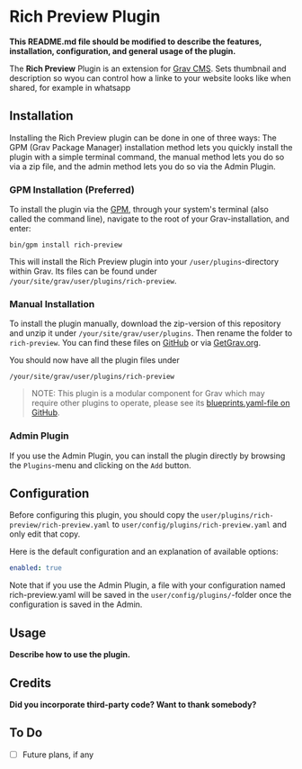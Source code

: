 # Rich Preview Plugin

**This README.md file should be modified to describe the features, installation, configuration, and general usage of the plugin.**

The **Rich Preview** Plugin is an extension for [Grav CMS](http://github.com/getgrav/grav). Sets thumbnail and description so wyou can control how a linke to your website looks like when shared, for example in whatsapp

## Installation

Installing the Rich Preview plugin can be done in one of three ways: The GPM (Grav Package Manager) installation method lets you quickly install the plugin with a simple terminal command, the manual method lets you do so via a zip file, and the admin method lets you do so via the Admin Plugin.

### GPM Installation (Preferred)

To install the plugin via the [GPM](http://learn.getgrav.org/advanced/grav-gpm), through your system's terminal (also called the command line), navigate to the root of your Grav-installation, and enter:

    bin/gpm install rich-preview

This will install the Rich Preview plugin into your `/user/plugins`-directory within Grav. Its files can be found under `/your/site/grav/user/plugins/rich-preview`.

### Manual Installation

To install the plugin manually, download the zip-version of this repository and unzip it under `/your/site/grav/user/plugins`. Then rename the folder to `rich-preview`. You can find these files on [GitHub](https://github.com/francodacosta/grav-plugin-rich-preview) or via [GetGrav.org](http://getgrav.org/downloads/plugins#extras).

You should now have all the plugin files under

    /your/site/grav/user/plugins/rich-preview
	
> NOTE: This plugin is a modular component for Grav which may require other plugins to operate, please see its [blueprints.yaml-file on GitHub](https://github.com/francodacosta/grav-plugin-rich-preview/blob/master/blueprints.yaml).

### Admin Plugin

If you use the Admin Plugin, you can install the plugin directly by browsing the `Plugins`-menu and clicking on the `Add` button.

## Configuration

Before configuring this plugin, you should copy the `user/plugins/rich-preview/rich-preview.yaml` to `user/config/plugins/rich-preview.yaml` and only edit that copy.

Here is the default configuration and an explanation of available options:

```yaml
enabled: true
```

Note that if you use the Admin Plugin, a file with your configuration named rich-preview.yaml will be saved in the `user/config/plugins/`-folder once the configuration is saved in the Admin.

## Usage

**Describe how to use the plugin.**

## Credits

**Did you incorporate third-party code? Want to thank somebody?**

## To Do

- [ ] Future plans, if any

